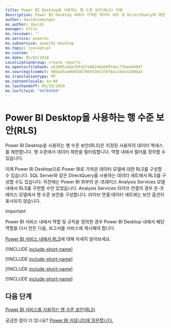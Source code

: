 ```yaml
---
title: Power BI Desktop을 사용하는 행 수준 보안(RLS) 이해
description: Power BI Desktop 내에서 가져온 데이터 세트 및 DirectQuery에 대한 행 수준 보안을 구성하는 방법입니다.
author: davidiseminger
ms.author: davidi
manager: kfile
ms.reviewer: ''
ms.service: powerbi
ms.subservice: powerbi-desktop
ms.topic: conceptual
ms.custom: ''
ms.date: 05/03/2018
LocalizationGroup: Create reports
ms.openlocfilehash: e53805c8aa76fd2fe80246eb0974ec73bedd4d4f
ms.sourcegitcommit: 60dad5aa0d85db790553e537bf8ac34ee3289ba3
ms.translationtype: MT
ms.contentlocale: ko-KR
ms.lasthandoff: 05/29/2019
ms.locfileid: "64769560"
---
```

# <a name="row-level-security-rls-with-power-bi-desktop"></a>Power BI Desktop을 사용하는 행 수준 보안(RLS)

Power BI Desktop을 사용하는 행 수준 보안(RLS)은 지정된 사용자의 데이터 액세스를 제한합니다. 행 수준에서 데이터 제한을 필터링합니다. 역할 내에서 필터를 정의할 수 있습니다.

이제 Power BI Desktop으로 Power BI로 가져온 데이터 모델에 대한 RLS를 구성할 수 있습니다. SQL Server와 같은 DirectQuery를 사용하는 데이터 세트에서 RLS를 구성할 수도 있습니다. 이전에는 Power BI 외부의 온-프레미스 Analysis Services 모델 내에서 RLS를 구현할 수만 있었습니다. Analysis Services 라이브 연결의 경우 온-프레미스 모델에서 행 수준 보안을 구성합니다. 라이브 연결 데이터 세트에는 보안 옵션이 표시되지 않습니다.

> [!IMPORTANT]
> Power BI 서비스 내에서 역할 및 규칙을 정의한 경우 Power BI Desktop 내에서 해당 역할을 다시 만든 다음, 보고서를 서비스에 게시해야 합니다.

[Power BI 서비스 내에서 RLS](service-admin-rls.md)에 대해 자세히 알아보세요.

[!INCLUDE [include-short-name](./includes/rls-desktop-define-roles.md)]

[!INCLUDE [include-short-name](./includes/rls-desktop-view-as-roles.md)]

[!INCLUDE [include-short-name](./includes/rls-limitations.md)]

[!INCLUDE [include-short-name](./includes/rls-faq.md)]

## <a name="next-steps"></a>다음 단계

[Power BI 서비스를 사용하는 행 수준 보안(RLS)](service-admin-rls.md)  

궁금한 점이 더 있나요? [Power BI 커뮤니티에 질문합니다.](http://community.powerbi.com/)